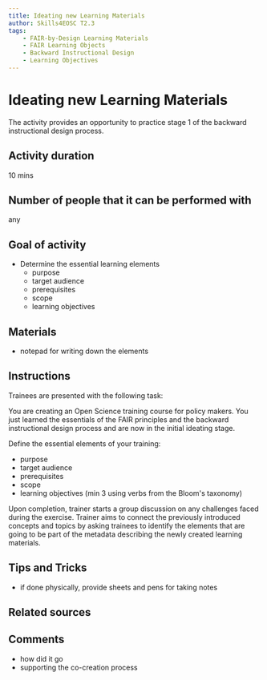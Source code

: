 ```yaml
---
title: Ideating new Learning Materials
author: Skills4EOSC T2.3
tags: 
    - FAIR-by-Design Learning Materials
    - FAIR Learning Objects
    - Backward Instructional Design
    - Learning Objectives
---
```


# Ideating new Learning Materials

The activity provides an opportunity to practice stage 1 of the backward instructional design process.

## Activity duration

10 mins

## Number of people that it can be performed with

any

## Goal of activity

- Determine the essential learning elements
    - purpose
    - target audience
    - prerequisites
    - scope
    - learning objectives

## Materials

- notepad for writing down the elements

## Instructions

Trainees are presented with the following task:

You are creating an Open Science training course for policy makers. You just learned the essentials of the FAIR principles and the backward instructional design process and are now in the initial ideating stage.

Define the essential elements of your training:

- purpose
- target audience
- prerequisites
- scope
- learning objectives (min 3 using verbs from the Bloom's taxonomy)

Upon completion, trainer starts a group discussion on any challenges faced during the exercise. 
Trainer aims to connect the previously introduced concepts and topics by asking trainees to identify the elements that are going to be part of the metadata describing the newly created learning materials.

## Tips and Tricks

- if done physically, provide sheets and pens for taking notes

## Related sources


## Comments

- how did it go
- supporting the co-creation process